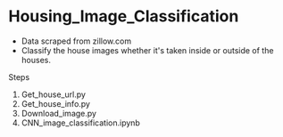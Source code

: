 # Housing_Image_Classification
- Data scraped from zillow.com
- Classify the house images whether it's taken inside or outside of the houses.

Steps
1. Get_house_url.py 
2. Get_house_info.py 
3. Download_image.py
4. CNN_image_classification.ipynb


